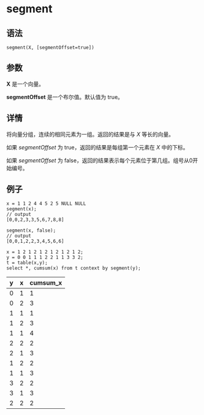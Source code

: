 # segment

## 语法

`segment(X, [segmentOffset=true])`

## 参数

**X** 是一个向量。

**segmentOffset** 是一个布尔值。默认值为 true。

## 详情

将向量分组，连续的相同元素为一组。返回的结果是与 *X* 等长的向量。

如果 *segmentOffset* 为 true，返回的结果是每组第一个元素在 *X* 中的下标。

如果 *segmentOffset* 为 false，返回的结果表示每个元素位于第几组。组号从0开始编号。

## 例子

```
x = 1 1 2 4 4 5 2 5 NULL NULL
segment(x);
// output
[0,0,2,3,3,5,6,7,8,8]

segment(x, false);
// output
[0,0,1,2,2,3,4,5,6,6]

x = 1 2 1 2 1 2 1 2 1 2 1 2;
y = 0 0 1 1 1 2 2 1 1 3 3 2;
t = table(x,y);
select *, cumsum(x) from t context by segment(y);
```

| y | x | cumsum\_x |
| --- | --- | --- |
| 0 | 1 | 1 |
| 0 | 2 | 3 |
| 1 | 1 | 1 |
| 1 | 2 | 3 |
| 1 | 1 | 4 |
| 2 | 2 | 2 |
| 2 | 1 | 3 |
| 1 | 2 | 2 |
| 1 | 1 | 3 |
| 3 | 2 | 2 |
| 3 | 1 | 3 |
| 2 | 2 | 2 |

